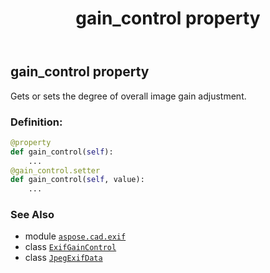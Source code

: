 ﻿---
title: gain_control property
second_title: Aspose.CAD for Python via .NET API References
description: 
type: docs
weight: 430
url: /python-net/aspose.cad.exif/jpegexifdata/gain_control/
is_root: false
---

## gain_control property


Gets or sets the degree of overall image gain adjustment.
### Definition:
```python
@property
def gain_control(self):
    ...
@gain_control.setter
def gain_control(self, value):
    ...
```

### See Also
* module [`aspose.cad.exif`](../../)
* class [`ExifGainControl`](/cad/python-net/aspose.cad.exif.enums/exifgaincontrol)
* class [`JpegExifData`](/cad/python-net/aspose.cad.exif/jpegexifdata)
